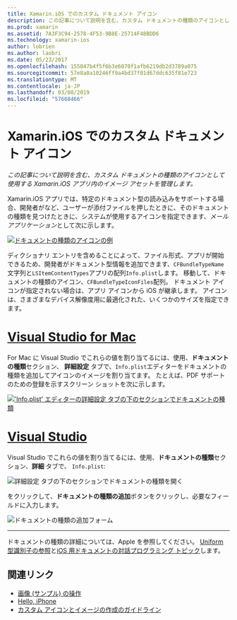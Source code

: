 ```yaml
---
title: Xamarin.iOS でのカスタム ドキュメント アイコン
description: この記事について説明を含む、カスタム ドキュメントの種類のアイコンとして使用する Xamarin.iOS アプリ内のイメージ アセットを管理します。
ms.prod: xamarin
ms.assetid: 7A3F3C94-2578-4F53-9B8E-25714F48BDD6
ms.technology: xamarin-ios
author: lobrien
ms.author: laobri
ms.date: 05/23/2017
ms.openlocfilehash: 155847b4f5f6b3e6070f1afb6219db2d3789a075
ms.sourcegitcommit: 57e8a0a10246ff9a4bd37f01d67ddc635f81e723
ms.translationtype: MT
ms.contentlocale: ja-JP
ms.lasthandoff: 03/08/2019
ms.locfileid: "57668466"
---
```

# <a name="custom-document-icons-in-xamarinios"></a>Xamarin.iOS でのカスタム ドキュメント アイコン

_この記事について説明を含む、カスタム ドキュメントの種類のアイコンとして使用する Xamarin.iOS アプリ内のイメージ アセットを管理します。_

Xamarin.iOS アプリでは、特定のドキュメント型の読み込みをサポートする場合、開発者がなど、ユーザーが添付ファイルを押したときに、そのドキュメントの種類を見つけたときに、システムが使用するアイコンを指定できます、*メール アプリケーション*として次に示します。

 [![](custom-document-types-images/17.png "ドキュメントの種類のアイコンの例")](custom-document-types-images/17.png#lightbox)

ディクショナリ エントリを含めることによって、ファイル形式、アプリが開始できるため、開発者がドキュメント型情報を追加できます、`CFBundleTypeName`文字列と`LSItemContentTypes`アプリの配列`Info.plist`します。 移動して、ドキュメントの種類のアイコン、`CFBundleTypeIconFiles`配列。 ドキュメント アイコンが指定されない場合は、アプリ アイコンから iOS が継承します。
アイコンは、さまざまなデバイス解像度用に最適化された、いくつかのサイズを指定できます。 

# <a name="visual-studio-for-mactabmacos"></a>[Visual Studio for Mac](#tab/macos)

For Mac に Visual Studio でこれらの値を割り当てるには、使用、**ドキュメントの種類**セクション、 **詳細設定**  タブで、`Info.plist`エディターをドキュメントの種類を追加してアイコンのイメージを割り当てます。 たとえば、PDF サポートのための登録を示すスクリーン ショットを次に示します。

 [![](custom-document-types-images/18.png "'Info.plist' エディターの詳細設定 タブの下のセクションでドキュメントの種類")](custom-document-types-images/18.png#lightbox)
 
# <a name="visual-studiotabwindows"></a>[Visual Studio](#tab/windows)

Visual Studio でこれらの値を割り当てるには、使用、**ドキュメントの種類**セクション、**詳細** タブで、 `Info.plist`:

 ![](custom-document-types-images/doc01w.png "詳細設定 タブの下のセクションでドキュメントの種類を開く")

をクリックして、**ドキュメントの種類の追加**ボタンをクリックし、必要なフィールドに入力します。

![](custom-document-types-images/doc02w.png "ドキュメントの種類の追加フォーム")

-----


ドキュメントの種類の詳細については、Apple を参照してください。 [Uniform 型識別子の参照](https://developer.apple.com/library/ios/#documentation/Miscellaneous/Reference/UTIRef/Articles/System-DeclaredUniformTypeIdentifiers.html)と[iOS 用ドキュメントの対話プログラミング トピック](https://developer.apple.com/library/ios/#documentation/FileManagement/Conceptual/DocumentInteraction_TopicsForIOS/Introduction/Introduction.html)します。


## <a name="related-links"></a>関連リンク

- [画像 (サンプル) の操作](https://developer.xamarin.com/samples/WorkingWithImages/)
- [Hello, iPhone](~/ios/get-started/hello-ios/index.md)
- [カスタム アイコンとイメージの作成のガイドライン](https://developer.apple.com/library/ios/#documentation/UserExperience/Conceptual/MobileHIG/IconsImages/IconsImages.html)
